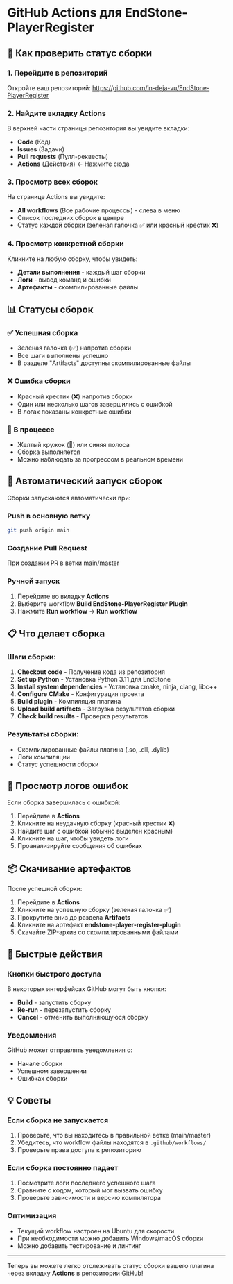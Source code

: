 # GitHub Actions для EndStone-PlayerRegister

## 🔄 Как проверить статус сборки

### 1. Перейдите в репозиторий
Откройте ваш репозиторий: https://github.com/in-deja-vu/EndStone-PlayerRegister

### 2. Найдите вкладку Actions
В верхней части страницы репозитория вы увидите вкладки:
- **Code** (Код)
- **Issues** (Задачи)
- **Pull requests** (Пулл-реквесты)
- **Actions** (Действия) ← Нажмите сюда

### 3. Просмотр всех сборок
На странице Actions вы увидите:
- **All workflows** (Все рабочие процессы) - слева в меню
- Список последних сборок в центре
- Статус каждой сборки (зеленая галочка ✅ или красный крестик ❌)

### 4. Просмотр конкретной сборки
Кликните на любую сборку, чтобы увидеть:
- **Детали выполнения** - каждый шаг сборки
- **Логи** - вывод команд и ошибки
- **Артефакты** - скомпилированные файлы

## 📊 Статусы сборок

### ✅ Успешная сборка
- Зеленая галочка (✅) напротив сборки
- Все шаги выполнены успешно
- В разделе "Artifacts" доступны скомпилированные файлы

### ❌ Ошибка сборки
- Красный крестик (❌) напротив сборки
- Один или несколько шагов завершились с ошибкой
- В логах показаны конкретные ошибки

### 🔄 В процессе
- Желтый кружок (🔄) или синяя полоса
- Сборка выполняется
- Можно наблюдать за прогрессом в реальном времени

## 🚀 Автоматический запуск сборок

Сборки запускаются автоматически при:

### Push в основную ветку
```bash
git push origin main
```

### Создание Pull Request
При создании PR в ветки main/master

### Ручной запуск
1. Перейдите во вкладку **Actions**
2. Выберите workflow **Build EndStone-PlayerRegister Plugin**
3. Нажмите **Run workflow** → **Run workflow**

## 📋 Что делает сборка

### Шаги сборки:
1. **Checkout code** - Получение кода из репозитория
2. **Set up Python** - Установка Python 3.11 для EndStone
3. **Install system dependencies** - Установка cmake, ninja, clang, libc++
4. **Configure CMake** - Конфигурация проекта
5. **Build plugin** - Компиляция плагина
6. **Upload build artifacts** - Загрузка результатов сборки
7. **Check build results** - Проверка результатов

### Результаты сборки:
- Скомпилированные файлы плагина (.so, .dll, .dylib)
- Логи компиляции
- Статус успешности сборки

## 🔧 Просмотр логов ошибок

Если сборка завершилась с ошибкой:

1. Перейдите в **Actions**
2. Кликните на неудачную сборку (красный крестик ❌)
3. Найдите шаг с ошибкой (обычно выделен красным)
4. Кликните на шаг, чтобы увидеть логи
5. Проанализируйте сообщения об ошибках

## 📦 Скачивание артефактов

После успешной сборки:

1. Перейдите в **Actions**
2. Кликните на успешную сборку (зеленая галочка ✅)
3. Прокрутите вниз до раздела **Artifacts**
4. Кликните на артефакт **endstone-player-register-plugin**
5. Скачайте ZIP-архив со скомпилированными файлами

## 🎯 Быстрые действия

### Кнопки быстрого доступа
В некоторых интерфейсах GitHub могут быть кнопки:
- **Build** - запустить сборку
- **Re-run** - перезапустить сборку
- **Cancel** - отменить выполняющуюся сборку

### Уведомления
GitHub может отправлять уведомления о:
- Начале сборки
- Успешном завершении
- Ошибках сборки

## 💡 Советы

### Если сборка не запускается
1. Проверьте, что вы находитесь в правильной ветке (main/master)
2. Убедитесь, что workflow файлы находятся в `.github/workflows/`
3. Проверьте права доступа к репозиторию

### Если сборка постоянно падает
1. Посмотрите логи последнего успешного шага
2. Сравните с кодом, который мог вызвать ошибку
3. Проверьте зависимости и версию компилятора

### Оптимизация
- Текущий workflow настроен на Ubuntu для скорости
- При необходимости можно добавить Windows/macOS сборки
- Можно добавить тестирование и линтинг

---

Теперь вы можете легко отслеживать статус сборки вашего плагина через вкладку **Actions** в репозитории GitHub!